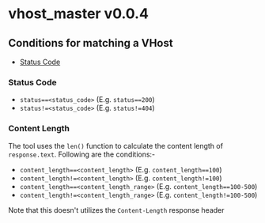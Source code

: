 # vhost_master v0.0.4
## Conditions for matching a VHost
- [Status Code](#status-code)

### Status Code
- `status==<status_code>` (E.g. `status==200`)
- `status!=<status_code>` (E.g. `status!=404`)

### Content Length
The tool uses the `len()` function to calculate the content length of `response.text`. Following are the conditions:-
- `content_length==<content_length>` (E.g. `content_length==100`)
- `content_length!=<content_length>` (E.g. `content_length!=100`)
- `content_length==<content_length_range>` (E.g. `content_length==100-500`)
- `content_length!=<content_length_range>` (E.g. `content_length!=100-500`)

Note that this doesn't utilizes the `Content-Length` response header